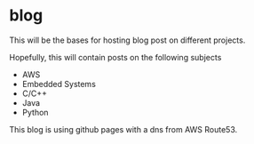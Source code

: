 # blog
This will be the bases for hosting blog post on different projects.

Hopefully, this will contain posts on the following subjects
- AWS
- Embedded Systems
- C/C++
- Java
- Python

This blog is using github pages with a dns from AWS Route53.
